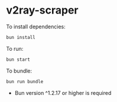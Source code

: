 # v2ray-scraper

To install dependencies:

```bash
bun install
```

To run:

```bash
bun start
```

To bundle:

```bash
bun run bundle
```

* Bun version ^1.2.17 or higher is required

